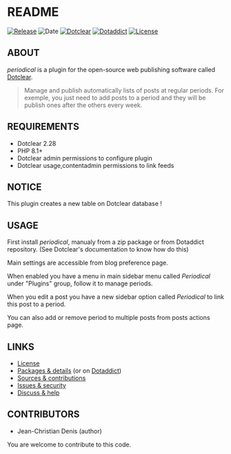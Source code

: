 # README

[![Release](https://img.shields.io/badge/release-2023.11.04-a2cbe9.svg)](https://github.com/JcDenis/periodical/releases)
![Date](https://img.shields.io/badge/date-2023.11.04-c44d58.svg)
[![Dotclear](https://img.shields.io/badge/dotclear-v2.27-137bbb.svg)](https://fr.dotclear.org/download)
[![Dotaddict](https://img.shields.io/badge/dotaddict-official-9ac123.svg)](https://plugins.dotaddict.org/dc2/details/periodical)
[![License](https://img.shields.io/badge/license-GPL--2.0-ececec.svg)](https://github.com/JcDenis/periodical/blob/master/LICENSE)

## ABOUT

_periodical_ is a plugin for the open-source web publishing software called [Dotclear](https://www.dotclear.org).

> Manage and publish automatically lists of posts 
at regular periods. For exemple, you just need to add posts to a period 
and they will be publish ones after the others every week.

## REQUIREMENTS

* Dotclear 2.28
* PHP 8.1+
* Dotclear admin permissions to configure plugin
* Dotclear usage,contentadmin permissions to link feeds

## NOTICE

This plugin creates a new table on Dotclear database !

## USAGE

First install _periodical_, manualy from a zip package or from 
Dotaddict repository. (See Dotclear's documentation to know how do this)

Main settings are accessible from blog preference page.

When enabled you have a menu in main sidebar menu called _Periodical_ 
under "Plugins" group, follow it to manage periods.

When you edit a post you have a new sidebar option called _Periodical_
to link this post to a period.

You can also add or remove period to multiple posts from posts actions page.

## LINKS

* [License](https://github.com/JcDenis/periodical/blob/master/LICENSE)
* [Packages & details](https://github.com/JcDenis/periodical/releases) (or on [Dotaddict](https://plugins.dotaddict.org/dc2/details/periodical))
* [Sources & contributions](https://github.com/JcDenis/periodical)
* [Issues & security](https://github.com/JcDenis/periodical/issues)
* [Discuss & help](https://forum.dotclear.org/viewtopic.php?id=42289)

## CONTRIBUTORS

* Jean-Christian Denis (author)

You are welcome to contribute to this code.
